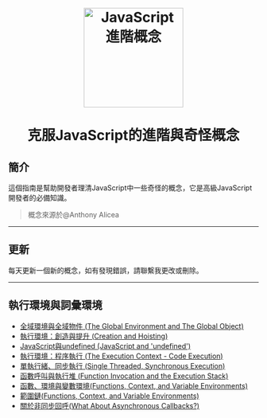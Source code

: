 <h1 align="center">
<br>
  <a href="#"><img src="img/js.png" alt="JavaScript 進階概念" width="200"></a>
  <br>
    <br>
  克服JavaScript的進階與奇怪概念
  <br>
</h1>

## 簡介

這個指南是幫助開發者理清JavaScript中一些奇怪的概念，它是高級JavaScript開發者的必備知識。

> 概念來源於@Anthony Alicea

---

## 更新

每天更新一個新的概念，如有發現錯誤，請聯繫我更改或刪除。

---

## 執行環境與詞彙環境

- [全域環境與全域物件 (The Global Environment and The Global Object)](/Environments/Global_Object.md)
- [執行環境：創造與提升 (Creation and Hoisting)](/Environments/Hoisting.md)
- [JavaScript與undefined (JavaScript and 'undefined')](/Environments/Undefined.md)
- [執行環境：程序執行 (The Execution Context - Code Execution)](/Environments/Execution.md)
- [單執行緒、同步執行 (Single Threaded, Synchronous Execution)](/Environments/Single_Threaded.md)
- [函數呼叫與執行堆 (Function Invocation and the Execution Stack)](/Environments/ExecutionStack.md)
- [函數、環境與變數環境(Functions, Context, and Variable Environments)](/Environments/FCV_Environments.md)
- [範圍鏈(Functions, Context, and Variable Environments)](/Environments/ScopeChain.md)
- [關於非同步回呼(What About Asynchronous Callbacks?)](/Environments/Asynchronous.md)









